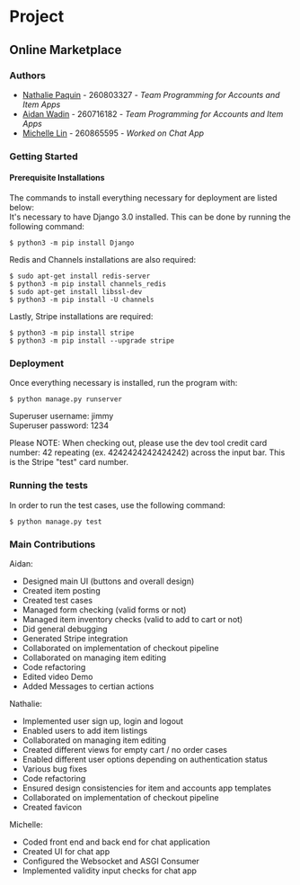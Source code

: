 # Project
## Online Marketplace ##
### Authors ###
* [Nathalie Paquin](https://github.com/natpaq "natpaq") - 260803327 - *Team Programming for Accounts and Item Apps*
* [Aidan Wadin](https://github.com/awadin "awadin") - 260716182 - *Team Programming for Accounts and Item Apps*
* [Michelle Lin](https://github.com/mchll-ln "mchll-ln") - 260865595 - *Worked on Chat App* 

### Getting Started ###
#### Prerequisite Installations ####
The commands to install everything necessary for deployment are listed below:  
It's necessary to have Django 3.0 installed. This can be done by running the following command:
```
$ python3 -m pip install Django
```
Redis and Channels installations are also required:
```
$ sudo apt-get install redis-server
$ python3 -m pip install channels_redis
$ sudo apt-get install libssl-dev
$ python3 -m pip install -U channels
```
Lastly, Stripe installations are required:
```
$ python3 -m pip install stripe
$ python3 -m pip install --upgrade stripe
```

### Deployment ###
Once everything necessary is installed, run the program with:
```
$ python manage.py runserver
```
Superuser username: jimmy  
Superuser password: 1234 

Please NOTE: When checking out, please use the dev tool credit card number: 42 repeating (ex. 4242424242424242) across the input bar.
This is the Stripe "test" card number. 

### Running the tests ###
In order to run the test cases, use the following command:
```
$ python manage.py test
```

### Main Contributions ###

Aidan:
- Designed main UI (buttons and overall design)
- Created item posting 
- Created test cases
- Managed form checking (valid forms or not)
- Managed item inventory checks (valid to add to cart or not)
- Did general debugging
- Generated Stripe integration
- Collaborated on implementation of checkout pipeline 
- Collaborated on managing item editing
- Code refactoring
- Edited video Demo
- Added Messages to certian actions

Nathalie:
- Implemented user sign up, login and logout
- Enabled users to add item listings
- Collaborated on managing item editing
- Created different views for empty cart / no order cases
- Enabled different user options depending on authentication status
- Various bug fixes
- Code refactoring
- Ensured design consistencies for item and accounts app templates
- Collaborated on implementation of checkout pipeline
- Created favicon

Michelle:
- Coded front end and back end for chat application
- Created UI for chat app
- Configured the Websocket and ASGI Consumer
- Implemented validity input checks for chat app


